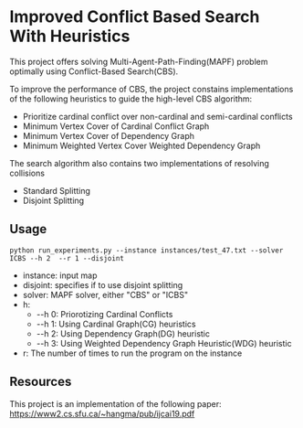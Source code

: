 # Improved Conflict Based Search With Heuristics 
This project offers solving  Multi-Agent-Path-Finding(MAPF) problem optimally using Conflict-Based Search(CBS). 

To improve the performance of CBS, the project constains implementations of the following heuristics to guide the high-level CBS algorithm: 

* Prioritize cardinal conflict over non-cardinal and semi-cardinal conflicts 
* Minimum Vertex Cover of Cardinal Conflict Graph
* Minimum Vertex Cover of Dependency Graph
* Minimum Weighted Vertex Cover Weighted Dependency Graph

The search algorithm also contains two implementations of resolving collisions
* Standard Splitting 
* Disjoint Splitting 


## Usage
    python run_experiments.py --instance instances/test_47.txt --solver ICBS --h 2  --r 1 --disjoint

- instance: input map
- disjoint: specifies if to use disjoint splitting 
- solver: MAPF solver, either "CBS" or "ICBS"
- h: 
  - --h 0: Priorotizing Cardinal Conflicts
  - --h 1: Using Cardinal Graph(CG) heuristics
  - --h 2: Using Dependency Graph(DG) heuristic
  - --h 3: Using Weighted Dependency Graph Heuristic(WDG) heuristic
- r: The number of times to run the program on the instance 



## Resources 

This project is an implementation of the following paper: 
https://www2.cs.sfu.ca/~hangma/pub/ijcai19.pdf
    

  

